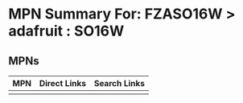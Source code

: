 



# MPN Summary For: FZASO16W > adafruit : SO16W

## MPNs
  

|MPN|Direct Links|Search Links|
| :--- | :--- | :--- |
||||
